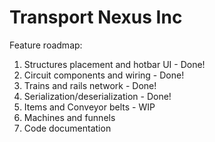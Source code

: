 # Transport Nexus Inc
 
Feature roadmap:
1. Structures placement and hotbar UI - Done!
2. Circuit components and wiring - Done!
3. Trains and rails network - Done!
4. Serialization/deserialization - Done!
5. Items and Conveyor belts - WIP
6. Machines and funnels
7. Code documentation
